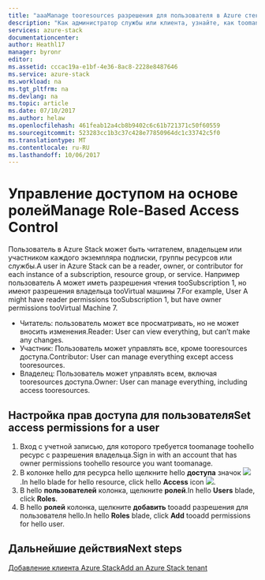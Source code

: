 ```yaml
---
title: "aaaManage tooresources разрешения для пользователя в Azure стека (администратор службы и клиента) | Документы Microsoft"
description: "Как администратор службы или клиента, узнайте, как toomanage RBAC разрешения."
services: azure-stack
documentationcenter: 
author: Heathl17
manager: byronr
editor: 
ms.assetid: cccac19a-e1bf-4e36-8ac8-2228e8487646
ms.service: azure-stack
ms.workload: na
ms.tgt_pltfrm: na
ms.devlang: na
ms.topic: article
ms.date: 07/10/2017
ms.author: helaw
ms.openlocfilehash: 461feab12a4cb8b9402c6c61b721371c50f60559
ms.sourcegitcommit: 523283cc1b3c37c428e77850964dc1c33742c5f0
ms.translationtype: MT
ms.contentlocale: ru-RU
ms.lasthandoff: 10/06/2017
---
```

# <a name="manage-role-based-access-control"></a><span data-ttu-id="419b3-103">Управление доступом на основе ролей</span><span class="sxs-lookup"><span data-stu-id="419b3-103">Manage Role-Based Access Control</span></span>
<span data-ttu-id="419b3-104">Пользователь в Azure Stack может быть читателем, владельцем или участником каждого экземпляра подписки, группы ресурсов или службы.</span><span class="sxs-lookup"><span data-stu-id="419b3-104">A user in Azure Stack can be a reader, owner, or contributor for each instance of a subscription, resource group, or service.</span></span> <span data-ttu-id="419b3-105">Например пользователь A может иметь разрешения чтения tooSubscription 1, но имеют разрешения владельца tooVirtual машины 7.</span><span class="sxs-lookup"><span data-stu-id="419b3-105">For example, User A might have reader permissions tooSubscription 1, but have owner permissions tooVirtual Machine 7.</span></span>

* <span data-ttu-id="419b3-106">Читатель: пользователь может все просматривать, но не может вносить изменения.</span><span class="sxs-lookup"><span data-stu-id="419b3-106">Reader: User can view everything, but can’t make any changes.</span></span>
* <span data-ttu-id="419b3-107">Участник: Пользователь может управлять все, кроме tooresources доступа.</span><span class="sxs-lookup"><span data-stu-id="419b3-107">Contributor: User can manage everything except access tooresources.</span></span>
* <span data-ttu-id="419b3-108">Владелец: Пользователь может управлять всем, включая tooresources доступа.</span><span class="sxs-lookup"><span data-stu-id="419b3-108">Owner: User can manage everything, including access tooresources.</span></span>

## <a name="set-access-permissions-for-a-user"></a><span data-ttu-id="419b3-109">Настройка прав доступа для пользователя</span><span class="sxs-lookup"><span data-stu-id="419b3-109">Set access permissions for a user</span></span>
1. <span data-ttu-id="419b3-110">Вход с учетной записью, для которого требуется toomanage toohello ресурс с разрешения владельца.</span><span class="sxs-lookup"><span data-stu-id="419b3-110">Sign in with an account that has owner permissions toohello resource you want toomanage.</span></span>
2. <span data-ttu-id="419b3-111">В колонке hello для ресурса hello щелкните hello **доступа** значок ![](media/azure-stack-manage-permissions/image1.png).</span><span class="sxs-lookup"><span data-stu-id="419b3-111">In hello blade for hello resource, click hello **Access** icon ![](media/azure-stack-manage-permissions/image1.png).</span></span>
3. <span data-ttu-id="419b3-112">В hello **пользователей** колонка, щелкните **ролей**.</span><span class="sxs-lookup"><span data-stu-id="419b3-112">In hello **Users** blade, click **Roles**.</span></span>
4. <span data-ttu-id="419b3-113">В hello **ролей** колонка, щелкните **добавить** tooadd разрешения для пользователя hello.</span><span class="sxs-lookup"><span data-stu-id="419b3-113">In hello **Roles** blade, click **Add** tooadd permissions for hello user.</span></span>

## <a name="next-steps"></a><span data-ttu-id="419b3-114">Дальнейшие действия</span><span class="sxs-lookup"><span data-stu-id="419b3-114">Next steps</span></span>
[<span data-ttu-id="419b3-115">Добавление клиента Azure Stack</span><span class="sxs-lookup"><span data-stu-id="419b3-115">Add an Azure Stack tenant</span></span>](azure-stack-add-new-user-aad.md)

